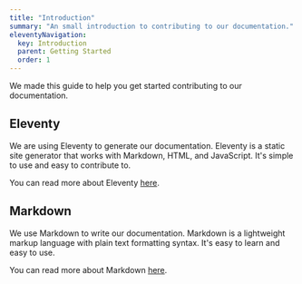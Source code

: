 ```yaml
---
title: "Introduction"
summary: "An small introduction to contributing to our documentation."
eleventyNavigation:
  key: Introduction
  parent: Getting Started
  order: 1
---
```


We made this guide to help you get started contributing to our documentation.

## Eleventy

We are using Eleventy to generate our documentation. Eleventy is a static site generator that works with Markdown, HTML, and JavaScript. It's simple to use and easy to contribute to.

You can read more about Eleventy [here](https://www.11ty.dev/).

## Markdown

We use Markdown to write our documentation. Markdown is a lightweight markup language with plain text formatting syntax. It's easy to learn and easy to use.

You can read more about Markdown [here](https://www.markdownguide.org/).
